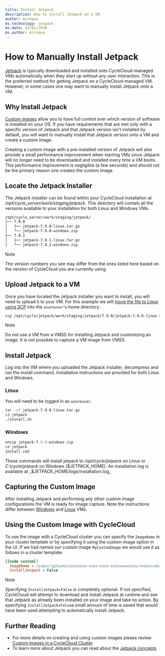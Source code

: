 ```yaml
---
title: Install Jetpack
description: How to Install Jetpack on a VM.
author: mvrequa
ms.technology: jetpack
ms.date: 03/01/2020
ms.author: mirequa
---
```


# How to Manually Install Jetpack

[Jetpack](../jetpack.md) is typically downloaded and installed onto CycleCloud-managed VMs automatically when they start up without any user interaction. This is the preferred method for getting Jetpack on a CycleCloud-managed VM. However, in some cases one may want to manually install Jetpack onto a VM.

## Why Install Jetpack

[Custom images](create-custom-image.md) allow you to have full control over which version of software is installed on your OS. If you have requirements that are met only with a specific version of Jetpack and that Jetpack version isn't installed by default, you will want to manually install that Jetpack version onto a VM and create a custom image.

Creating a custom image with a pre-installed version of Jetpack will also provide a small performance improvement when starting VMs since Jetpack will no longer need to be downloaded and installed every time a VM boots. This performance improvement is negligible (a few seconds) and should not be the primary reason one creates the custom image.

## Locate the Jetpack Installer

The Jetpack installer can be found within your CycleCloud installation at _/opt/cycle_server/work/staging/jetpack_. This directory will contain all the versions available to your installation for both Linux and Windows VMs.

```txt
/opt/cycle_server/work/staging/jetpack/
├── 7.9.0
│   ├── jetpack-7.9.0-linux.tar.gz
│   └── jetpack-7.9.0-windows.zip
├── 7.9.1
│   ├── jetpack-7.9.1-linux.tar.gz
│   └── jetpack-7.9.1-windows.zip
```

> [!NOTE]
> The version numbers you see may differ from the ones listed here based on the version of CycleCloud you are currently using.

## Upload Jetpack to a VM

Once you have located the Jetpack installer you want to install, you will need to upload it to your VM. For this example we will [move the file to Linux using SCP](https://docs.microsoft.com/azure/virtual-machines/linux/copy-files-to-linux-vm-using-scp) into the `azureuser`'s home directory:

```bash
scp /opt/cycle/jetpack/work/staging/jetpack/7.9.0/jetpack-7.9.0-linux.tar.gz azureuser@myserver.eastus.cloudapp.com:/home/azureuser
```

> [!NOTE]
> Do not use a VM from a VMSS for installing Jetpack and customizing an image. It is not possible to capture a VM image from VMSS.

## Install Jetpack

Log into the VM where you uploaded the Jetpack installer, decompress and run the install command. Installation instructions are provided for both Linux and Windows.

### Linux

You will need to be logged in as `azureuser`.

```bash
tar -xf jetpack-7.9.0-linux.tar.gz
cd jetpack
./install.sh
```

### Windows

```Powershell
unzip jetpack-7.9.0-windows.zip
cd jetpack
install.cmd
```

These commands will install jetpack to _/opt/cycle/jetpack_ on Linux or _C:\cycle\jetpack_ on Windows ($JETPACK_HOME). An installation log is available at _$JETPACK_HOME/logs/installation.log_

## Capturing the Custom Image

After installing Jetpack and performing any other custom image configurations the
VM is ready for image capture. Note the instructions differ between [Windows](https://docs.microsoft.com/azure/virtual-machines/windows/capture-image-resource)
and [Linux](https://docs.microsoft.com/azure/virtual-machines/linux/capture-image) VMs.

## Using the Custom Image with CycleCloud

To use the image with a CycleCloud cluster you can specify the `ImageName` in your cluster template or by specifying it using the custom image option in the UI. If we had named our custom image `MyCustomImage` we would use it as follows in a cluster template:

```ini
[[node custom]]
  ImageName = /subscriptions/xxxxxxxx-xxxx-xxxx-xxxxxxxxxxxx/resourceGroups/MyResourceGroup/providers/Microsoft.Compute/images/MyCustomImage
  InstallJetpack = False
```

> [!NOTE]
> Specifying `InstallJetpack=False` is completely optional. If not specified, CycleCloud will attempt to download and install Jetpack at runtime and see that Jetpack as already been installed on your image and take no action. By specifying `InstallJetpack=False`a small amount of time is saved that would have been used attempting to automatically install Jetpack.

## Further Reading

* For more details on creating and using custom images please review [Custom Images in a CycleCloud Cluster](create-custom-image.md)
* To learn more about Jetpack you can read about the [Jetpack concepts](../jetpack.md)